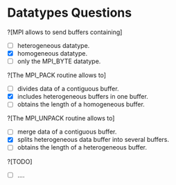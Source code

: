 # Datatypes Questions

?[MPI allows to send buffers containing]
-[ ] heterogeneous datatype.
-[x] homogeneous datatype.
-[ ] only the MPI_BYTE datatype.

?[The MPI_PACK routine allows to]
-[ ] divides data of a contiguous buffer.
-[x] includes heterogeneous buffers in one buffer.
-[ ] obtains the length of a homogeneous buffer.

?[The MPI_UNPACK routine allows to]
-[ ] merge data of a contiguous buffer.
-[x] splits heterogeneous data buffer into several buffers.
-[ ] obtains the length of a heterogeneous buffer.

?[TODO]
-[ ] ....